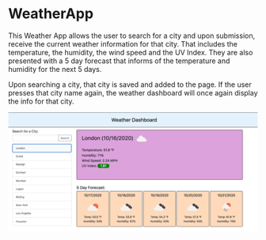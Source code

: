 # WeatherApp

This Weather App allows the user to search for a city and upon submission, receive the current weather information for that city. That includes the temperature, the humidity, the wind speed and the UV Index. They are also presented with a 5 day forecast that informs of the temperature and humidity for the next 5 days.

Upon searching a city, that city is saved and added to the page. If the user presses that city name again, the weather dashboard will once again display the info for that city.

<img src="assets/SitePic.png" alt="Demo Picture For Site">
